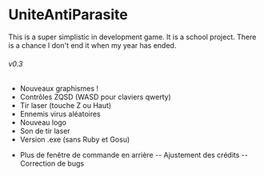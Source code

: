 # UniteAntiParasite
This is a super simplistic in development game. It is a school project.
There is a chance I don't end it when my year has ended.


###### v0.3 ######

+ Nouveaux graphismes !
+ Contrôles ZQSD (WASD pour claviers qwerty)
+ Tir laser (touche Z ou Haut)
+ Ennemis virus aléatoires
+ Nouveau logo
+ Son de tir laser
+ Version .exe (sans Ruby et Gosu)
- Plus de fenêtre de commande en arrière
-- Ajustement des crédits
-- Correction de bugs
